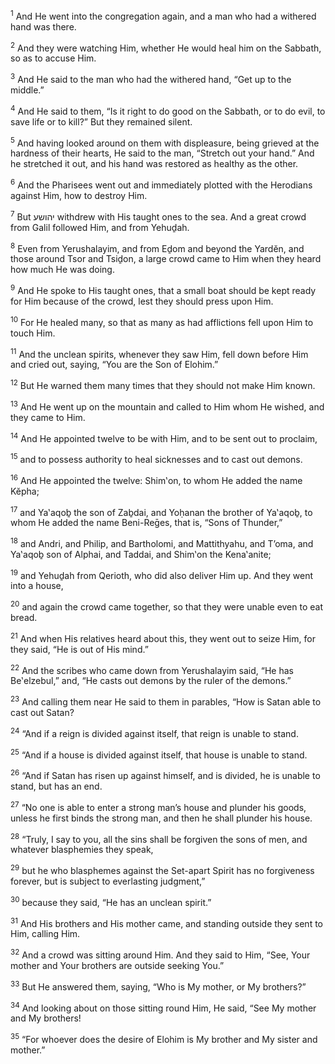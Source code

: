 <sup>1</sup> And He went into the congregation again, and a man who had a withered hand was there.

<sup>2</sup> And they were watching Him, whether He would heal him on the Sabbath, so as to accuse Him.

<sup>3</sup> And He said to the man who had the withered hand, “Get up to the middle.”

<sup>4</sup> And He said to them, “Is it right to do good on the Sabbath, or to do evil, to save life or to kill?” But they remained silent.

<sup>5</sup> And having looked around on them with displeasure, being grieved at the hardness of their hearts, He said to the man, “Stretch out your hand.” And he stretched it out, and his hand was restored as healthy as the other.

<sup>6</sup> And the Pharisees went out and immediately plotted with the Herodians against Him, how to destroy Him.

<sup>7</sup> But יהושע withdrew with His taught ones to the sea. And a great crowd from Galil followed Him, and from Yehuḏah.

<sup>8</sup> Even from Yerushalayim, and from Eḏom and beyond the Yardĕn, and those around Tsor and Tsiḏon, a large crowd came to Him when they heard how much He was doing.

<sup>9</sup> And He spoke to His taught ones, that a small boat should be kept ready for Him because of the crowd, lest they should press upon Him.

<sup>10</sup> For He healed many, so that as many as had afflictions fell upon Him to touch Him.

<sup>11</sup> And the unclean spirits, whenever they saw Him, fell down before Him and cried out, saying, “You are the Son of Elohim.”

<sup>12</sup> But He warned them many times that they should not make Him known.

<sup>13</sup> And He went up on the mountain and called to Him whom He wished, and they came to Him.

<sup>14</sup> And He appointed twelve to be with Him, and to be sent out to proclaim,

<sup>15</sup> and to possess authority to heal sicknesses and to cast out demons.

<sup>16</sup> And He appointed the twelve: Shim‛on, to whom He added the name Kĕpha;

<sup>17</sup> and Ya‛aqoḇ the son of Zaḇdai, and Yoḥanan the brother of Ya‛aqoḇ, to whom He added the name Beni-Reḡes, that is, “Sons of Thunder,”

<sup>18</sup> and Andri, and Philip, and Bartholomi, and Mattithyahu, and T’oma, and Ya‛aqoḇ son of Alphai, and Taddai, and Shim‛on the Kena‛anite;

<sup>19</sup> and Yehuḏah from Qerioth, who did also deliver Him up. And they went into a house,

<sup>20</sup> and again the crowd came together, so that they were unable even to eat bread.

<sup>21</sup> And when His relatives heard about this, they went out to seize Him, for they said, “He is out of His mind.”

<sup>22</sup> And the scribes who came down from Yerushalayim said, “He has Be‛elzebul,” and, “He casts out demons by the ruler of the demons.”

<sup>23</sup> And calling them near He said to them in parables, “How is Satan able to cast out Satan?

<sup>24</sup> “And if a reign is divided against itself, that reign is unable to stand.

<sup>25</sup> “And if a house is divided against itself, that house is unable to stand.

<sup>26</sup> “And if Satan has risen up against himself, and is divided, he is unable to stand, but has an end.

<sup>27</sup> “No one is able to enter a strong man’s house and plunder his goods, unless he first binds the strong man, and then he shall plunder his house.

<sup>28</sup> “Truly, I say to you, all the sins shall be forgiven the sons of men, and whatever blasphemies they speak,

<sup>29</sup> but he who blasphemes against the Set-apart Spirit has no forgiveness forever, but is subject to everlasting judgment,”

<sup>30</sup> because they said, “He has an unclean spirit.”

<sup>31</sup> And His brothers and His mother came, and standing outside they sent to Him, calling Him.

<sup>32</sup> And a crowd was sitting around Him. And they said to Him, “See, Your mother and Your brothers are outside seeking You.”

<sup>33</sup> But He answered them, saying, “Who is My mother, or My brothers?”

<sup>34</sup> And looking about on those sitting round Him, He said, “See My mother and My brothers!

<sup>35</sup> “For whoever does the desire of Elohim is My brother and My sister and mother.”

